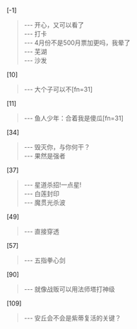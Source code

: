 
[-1] 
>--- 开心，又可以看了<br>
>--- 打卡<br>
>--- 4月份不是500月票加更吗，我晕了<br>
>--- 芜湖<br>
>--- 沙发<br>

[10] 
>--- 大个子可以不[fn=31]<br>

[11] 
>--- 鱼人少年：合着我是傻瓜[fn=31]<br>

[34] 
>--- 毁灭你，与你何干？<br>
>--- 果然是强者<br>

[37] 
>--- 星道杀招!一点星!<br>
>--- 白莲封印<br>
>--- 魔贯光杀波<br>

[49] 
>--- 直接穿透<br>

[57] 
>--- 五指拳心剑<br>

[90] 
>--- 就像战贩可以用法师塔打神级<br>

[109] 
>--- 安丘会不会是紫蒂复活的关键？<br>
